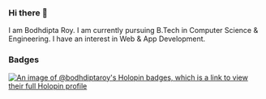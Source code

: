 ### Hi there 👋
I am Bodhdipta Roy. I am currently pursuing B.Tech in Computer Science & Engineering. I have an interest in Web & App Development.

<!--
**bodhdipta-roy/bodhdipta-roy** is a ✨ _special_ ✨ repository because its `README.md` (this file) appears on your GitHub profile.

Here are some ideas to get you started:

- 🔭 I’m currently working on ...
- 🌱 I’m currently learning ...
- 👯 I’m looking to collaborate on ...
- 🤔 I’m looking for help with ...
- 💬 Ask me about ...
- 📫 How to reach me: ...
- 😄 Pronouns: ...
- ⚡ Fun fact: ...
-->
### Badges
[![An image of @bodhdiptaroy's Holopin badges, which is a link to view their full Holopin profile](https://holopin.me/bodhdiptaroy)](https://holopin.io/@bodhdiptaroy)
